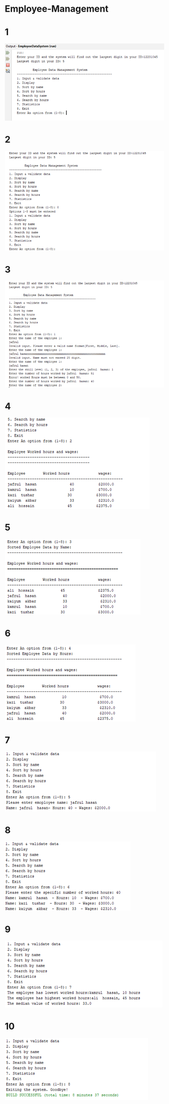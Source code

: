 # Employee-Management

# 1
![](img/1.png)

# 2
![](img/2.png)

# 3
![](img/3.png)

# 4
![](img/4.png)

# 5
![](img/5.png)

# 6
![](img/6.png)

# 7
![](img/7.png)

# 8
![](img/8.png)

# 9
![](img/9.png)

# 10
![](img/10.png)

